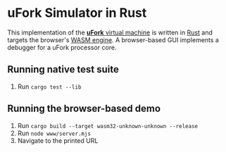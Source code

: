 # uFork Simulator in Rust

This implementation of the [**uFork** virtual machine](../ufork.md)
is written in [Rust](https://www.rust-lang.org/)
and targets the browser's [WASM engine](https://webassembly.org/).
A browser-based GUI implements a debugger for a uFork processor core.

## Running native test suite

1. Run `cargo test --lib`

## Running the browser-based demo

1. Run `cargo build --target wasm32-unknown-unknown --release`
2. Run `node www/server.mjs`
3. Navigate to the printed URL

